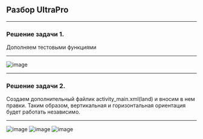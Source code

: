 ## Разбор UltraPro
___
### Решение задачи 1.
Дополняем тестовыми функциями
___
![image](https://github.com/Mikhail-068/Android_Lesson_5_homework_UltraPro/assets/82748554/30d14da1-315d-4603-8117-e75976cb98f9)




___
### Решение задачи 2.
Создаем дополнительный файлик activity_main.xml(land) и вносим в нем правки. Таким образом, вертикальная и горизонтальная ориентация будет работать независимо.
___


![image](https://github.com/Mikhail-068/Android_Lesson_5_homework_UltraPro/assets/82748554/381b53f6-8885-4e09-9012-addc2042f447)
![image](https://github.com/Mikhail-068/Android_Lesson_5_homework_UltraPro/assets/82748554/03a88a35-a48f-40ba-b861-f7c5349d5e30)
![image](https://github.com/Mikhail-068/Android_Lesson_5_homework_UltraPro/assets/82748554/c1328313-cb0c-4e85-aa73-e7febd425b85)

